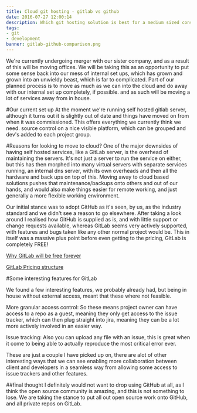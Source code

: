 ```yaml
---
title: Cloud git hosting - gitlab vs github
date: 2016-07-27 12:00:14
description: Which git hosting solution is best for a medium sized consultancy firm - github vs gitlab.
tags:
- git
- development
banner: gitlab-github-comparison.png
---
```

We're currently undergoing merger with our sister company, and as a result of this will be moving offices.
We will be taking this as an opportunity to put some sense back into our mess of internal set ups, which has grown and grown into an unwieldy beast, which is far to complicated.
Part of our planned process is to move as much as we can into the cloud and do away with our internal set up completely, if possible.
and as such will be moving a lot of services away from in house.

#Our current set up
At the moment we're running self hosted gitlab server, although it turns out it is slightly out of date and things have moved on from when it was commissioned. This offers everything we currently think we need. source control on a nice visible platform, which can be grouped and dev's added to each project group.

#Reasons for looking to move to cloud?
One of the major downsides of having self hosted services, like a GitLab server, is the overhead of maintaining the servers. It's not just a server to run the service on either, but this has then morphed into many virtual servers with separate services running, an internal dns server, with its own overheads and then all the hardware and back ups on top of this.
Moving away to cloud based solutions pushes that maintenance/backups onto others and out of our hands, and would also make things easier for remote working, and just generally a more flexible working environment.

Our initial stance was to adopt GitHub as it's seen, by us, as the industry standard and we didn't see a reason to go elsewhere.
After taking a look around I realised how GitHub is supplied as is, and with little support or change requests available, whereas GitLab seems very actively supported, with features and bugs taken like any other normal project would be. This in itself was a massive plus point before even getting to the pricing, GitLab is completely FREE!

[Why GitLab will be free forever](https://about.gitlab.com/gitlab-com/#why-gitlab-com-will-be-free-forever)

[GitLab Pricing structure](https://about.gitlab.com/2016/05/11/git-repository-pricing/)

#Some interesting features for GitLab

We found a few interesting features, we probably already had, but being in house without external access, meant that these where not feasible.

More granular access control:
So these means project owner can have access to a repo as a guest, meaning they only get access to the issue tracker, which can then plug straight into jira, meaning they can be a lot more actively involved in an easier way.

Issue tracking:
Also you can upload any file with an issue, this is great when it come to being able to actually reproduce the most critical error ever.

These are just a couple I have picked up on, there are alot of other interesting ways that we can see enabling more collaboration between client and developers in a seamless way from allowing some access to issue trackers and other features.

##final thought
I definitely would not want to drop using GitHub at all, as I think the open source community is amazing, and this is not something to lose. 
We are taking the stance to put all out open source work onto GitHub, and all private repos on GitLab. 